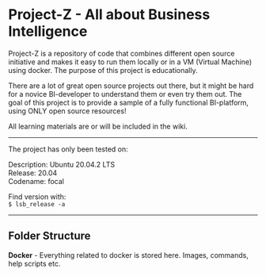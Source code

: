 # Project-Z - All about Business Intelligence

Project-Z is a repository of code that combines different open source initiative and makes it easy to run them locally or in a VM (Virtual Machine) using docker. The purpose of this project is educationally.

There are a lot of great open source projects out there, but it might be hard for a novice BI-developer to understand them or even try them out. The goal of this project is to provide a sample of a fully functional BI-platform, using ONLY open source resources!

All learning materials are or will be included in the wiki.

---

The project has only been tested on:

Description: Ubuntu 20.04.2 LTS  
Release:	20.04  
Codename:	focal  

Find version with:  
    `$ lsb_release -a`  

---

## Folder Structure  
**Docker** - Everything related to docker is stored here. Images, commands, help scripts etc.  

